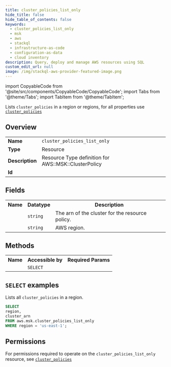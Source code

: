 ```yaml
---
title: cluster_policies_list_only
hide_title: false
hide_table_of_contents: false
keywords:
  - cluster_policies_list_only
  - msk
  - aws
  - stackql
  - infrastructure-as-code
  - configuration-as-data
  - cloud inventory
description: Query, deploy and manage AWS resources using SQL
custom_edit_url: null
image: /img/stackql-aws-provider-featured-image.png
---
```


import CopyableCode from '@site/src/components/CopyableCode/CopyableCode';
import Tabs from '@theme/Tabs';
import TabItem from '@theme/TabItem';

Lists <code>cluster_policies</code> in a region or regions, for all properties use <a href="/services/serviceName/cluster_policies/"><code>cluster_policies</code></a>

## Overview
<table>
<tbody>
<tr><td><b>Name</b></td><td><code>cluster_policies_list_only</code></td></tr>
<tr><td><b>Type</b></td><td>Resource</td></tr>
<tr><td><b>Description</b></td><td>Resource Type definition for AWS::MSK::ClusterPolicy</td></tr>
<tr><td><b>Id</b></td><td><CopyableCode code="aws.msk.cluster_policies_list_only" /></td></tr>
</tbody>
</table>

## Fields
<table>
<tbody>
<tr><th>Name</th><th>Datatype</th><th>Description</th></tr><tr><td><CopyableCode code="cluster_arn" /></td><td><code>string</code></td><td>The arn of the cluster for the resource policy.</td></tr>
<tr><td><CopyableCode code="region" /></td><td><code>string</code></td><td>AWS region.</td></tr>
</tbody>
</table>

## Methods

<table>
<tbody>
  <tr>
    <th>Name</th>
    <th>Accessible by</th>
    <th>Required Params</th>
  </tr>
  <tr>
    <td><CopyableCode code="list_resources" /></td>
    <td><code>SELECT</code></td>
    <td><CopyableCode code="region" /></td>
  </tr>
</tbody>
</table>

## `SELECT` examples
Lists all <code>cluster_policies</code> in a region.
```sql
SELECT
region,
cluster_arn
FROM aws.msk.cluster_policies_list_only
WHERE region = 'us-east-1';
```


## Permissions

For permissions required to operate on the <code>cluster_policies_list_only</code> resource, see <a href="/services/msk/cluster_policies/#permissions"><code>cluster_policies</code></a>

